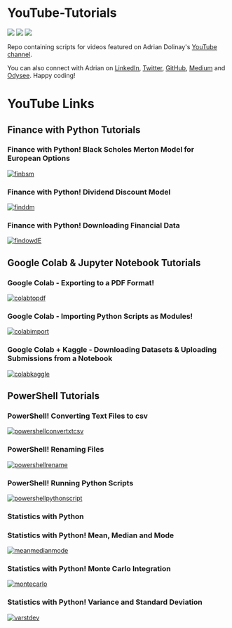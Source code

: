 # YouTube-Tutorials

<a target="new" href="https://www.youtube.com/@AdrianDolinay"><img border=0 src="https://img.shields.io/badge/YouTube-red?style=for-the-badge&logo=youtube&logoColor=white"></a>
<a target="new" href="https://www.linkedin.com/in/adrian-dolinay-frm-96a289106/"><img border=0 src="https://img.shields.io/badge/LinkedIn-0077B5?style=for-the-badge&logo=linkedin&logoColor=white"></a>
<a target="new" href="https://img.shields.io/twitter/follow/DolinayG"><img border=0 src="https://twitter.com/DolinayG"></a>

Repo containing scripts for videos featured on Adrian Dolinay's [YouTube channel](https://www.youtube.com/c/AdrianDolinay1).

You can also connect with Adrian on [LinkedIn](https://www.linkedin.com/in/adrian-dolinay-frm-96a289106/), [Twitter](https://twitter.com/DolinayG), [GitHub](https://github.com/ad17171717), [Medium](https://adriandolinay.medium.com/) and [Odysee](https://odysee.com/@adriandolinay:0). Happy coding!

# YouTube Links


## Finance with Python Tutorials

### Finance with Python! Black Scholes Merton Model for European Options
[![finbsm](https://img.youtube.com/vi/QXLS5k0oVRI/0.jpg)](https://www.youtube.com/watch?v=QXLS5k0oVRI)

### Finance with Python! Dividend Discount Model
[![finddm](https://img.youtube.com/vi/G5ko7rLqjhk/0.jpg)](https://www.youtube.com/watch?v=G5ko7rLqjhk)

### Finance with Python! Downloading Financial Data 
[![findowdE](https://img.youtube.com/vi/TB_rj_IzLRA/0.jpg)](https://www.youtube.com/watch?v=TB_rj_IzLRA) 


## Google Colab & Jupyter Notebook Tutorials

### Google Colab - Exporting to a PDF Format!
[![colabtopdf](https://img.youtube.com/vi/-Ti9Mm21uVc/0.jpg)](https://www.youtube.com/watch?v=-Ti9Mm21uVc)

### Google Colab - Importing Python Scripts as Modules!
[![colabimport](https://img.youtube.com/vi/YP6APKLRf58/0.jpg)](https://www.youtube.com/watch?v=YP6APKLRf58)

### Google Colab + Kaggle - Downloading Datasets & Uploading Submissions from a Notebook
[![colabkaggle](https://img.youtube.com/vi/m-As6o-SLtI/0.jpg)](https://www.youtube.com/watch?v=m-As6o-SLtI)


## PowerShell Tutorials

### PowerShell! Converting Text Files to csv
[![powershellconvertxtcsv](https://img.youtube.com/vi/FVu-CCq2mSk/0.jpg)](https://www.youtube.com/watch?v=FVu-CCq2mSk)

### PowerShell! Renaming Files
[![powershellrename](https://img.youtube.com/vi/LfhTZDt2SA0/0.jpg)](https://www.youtube.com/watch?v=LfhTZDt2SA0)

### PowerShell! Running Python Scripts
[![powershellpythonscript](https://img.youtube.com/vi/8RHtbfx2r_E/0.jpg)](https://www.youtube.com/watch?v=8RHtbfx2r_E)


### Statistics with Python 

### Statistics with Python! Mean, Median and Mode
[![meanmedianmode](https://img.youtube.com/vi/5cKcTmQiz1A/0.jpg)](https://www.youtube.com/watch?v=5cKcTmQiz1A)

### Statistics with Python! Monte Carlo Integration 
[![montecarlo](https://img.youtube.com/vi/HXg2Jy_Bwa4/0.jpg)](https://www.youtube.com/watch?v=HXg2Jy_Bwa4)

### Statistics with Python! Variance and Standard Deviation
[![varstdev](https://img.youtube.com/vi/lwfAJM3KZCE/0.jpg)](https://www.youtube.com/watch?v=lwfAJM3KZCE)




